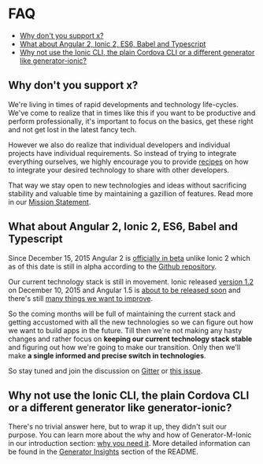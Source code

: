 # FAQ

- [Why don't you support x?](./faq.md#why-dont-you-support-x)
- [What about Angular 2, Ionic 2, ES6, Babel and Typescript](./faq.md#what-about-angular-2-ionic-2-es6-babel-and-typescript)
- [Why not use the Ionic CLI, the plain Cordova CLI or a different generator like generator-ionic?](./faq.md#why-not-use-the-ionic-cli-the-plain-cordova-cli-or-a-different-generator-like-generator-ionic)


## Why don't you support x?
We're living in times of rapid developments and technology life-cycles. We've come to realize that in times like this if you want to be productive and perform professionally, it's important to focus on the basics, get these right and not get lost in the latest fancy tech.

However we also do realize that individual developers and individual projects have individual requirements. So instead of trying to integrate everything ourselves, we highly encourage you to provide [recipes](../../README.md#recipes) on how to integrate your desired technology to share with other developers.

That way we stay open to new technologies and ideas without sacrificing stability and valuable time by maintaining a gazillion of features. Read more in our [Mission Statement](./mission_statement.md).


## What about Angular 2, Ionic 2, ES6, Babel and Typescript
Since December 15, 2015 Angular 2 is [officially in beta](http://angularjs.blogspot.de/2015/12/angular-2-beta.html) unlike Ionic 2 which as of this date is still in alpha according to the [Github repository](https://github.com/driftyco/ionic2).

Our current technology stack is still in movement. Ionic released [version 1.2](http://blog.ionic.io/announcing-ionic-1-2/) on December 10, 2015 and Angular 1.5 is [about to be released soon](http://angularjs.blogspot.de/2015/11/angularjs-15-beta2-and-14-releases.html?view=flipcard) and there's still [many things we want to improve](https://github.com/mwaylabs/generator-m-ionic/issues).

So the coming months will be full of maintaining the current stack and getting accustomed with all the new technologies so we can figure out how we want to build apps in the future. Till then we're not making any hasty changes and rather focus on **keeping our current technology stack stable** and figuring out how we're going to make our transition. Only then we'll make **a single informed and precise switch in technologies**.

So stay tuned and join the discussion on [Gitter](https://gitter.im/mwaylabs/generator-m-ionic) or [this issue](https://github.com/mwaylabs/generator-m-ionic/issues/294).


## Why not use the Ionic CLI, the plain Cordova CLI or a different generator like generator-ionic?
There's no trivial answer here, but to wrap it up, they didn't suit our purpose. You can learn more about the why and how of Generator-M-Ionic in our introduction section: [why you need it](../intro/0_why_you_need_it.md). More detailed information can be found in the [Generator Insights](../../README.md#generator-insights) section of the README.
